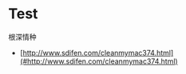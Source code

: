 # Test
根深情种
* [http://www.sdifen.com/cleanmymac374.html](#http://www.sdifen.com/cleanmymac374.html)
